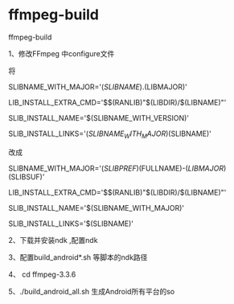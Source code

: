 # ffmpeg-build
ffmpeg-build

1、修改FFmpeg 中configure文件

将

   SLIBNAME_WITH_MAJOR='$(SLIBNAME).$(LIBMAJOR)'

   LIB_INSTALL_EXTRA_CMD='$$(RANLIB)"$(LIBDIR)/$(LIBNAME)"'

   SLIB_INSTALL_NAME='$(SLIBNAME_WITH_VERSION)'

   SLIB_INSTALL_LINKS='$(SLIBNAME_WITH_MAJOR)$(SLIBNAME)'

改成

   SLIBNAME_WITH_MAJOR='$(SLIBPREF)$(FULLNAME)-$(LIBMAJOR)$(SLIBSUF)'

   LIB_INSTALL_EXTRA_CMD='$$(RANLIB)"$(LIBDIR)/$(LIBNAME)"'

   SLIB_INSTALL_NAME='$(SLIBNAME_WITH_MAJOR)'

   SLIB_INSTALL_LINKS='$(SLIBNAME)'


2、下载并安装ndk ,配置ndk

3、配置build_android*.sh 等脚本的ndk路径

4、 cd  ffmpeg-3.3.6

5、./build_android_all.sh 生成Android所有平台的so

